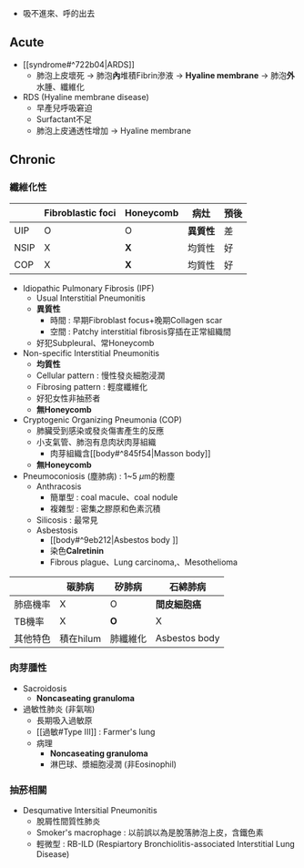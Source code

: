 - 吸不進來、呼的出去
## Acute
- [[syndrome#^722b04|ARDS]]
	- 肺泡上皮壞死 -> 肺泡**內**堆積Fibrin滲液 -> **Hyaline membrane** -> 肺泡**外**水腫、纖維化
- RDS (Hyaline membrane disease)
	- 早產兒呼吸窘迫
	- Surfactant不足
	- 肺泡上皮通透性增加 -> Hyaline membrane
## Chronic
### 纖維化性
|      	| Fibroblastic foci 	| Honeycomb 	| 病灶   	| 預後 	|
|------	|-------------------	|-----------	|--------	|------	|
| UIP  	| O                 	| O         	| **異質性** 	| 差   	|
| NSIP 	| X                 	| **X**         	| 均質性 	| 好   	|
| COP  	| X                 	| **X**         	| 均質性 	| 好   	|
- Idiopathic Pulmonary Fibrosis (IPF)
	- Usual Interstitial Pneumonitis
	- **異質性**
		- 時間 : 早期Fibroblast focus+晚期Collagen scar
		- 空間 : Patchy interstitial fibrosis穿插在正常組織間
	- 好犯Subpleural、常Honeycomb
- Non-specific Interstitial Pneumonitis
	- **均質性**
	- Cellular pattern : 慢性發炎細胞浸潤
	- Fibrosing pattern : 輕度纖維化
	- 好犯女性非抽菸者
	- **無Honeycomb**
- Cryptogenic Organizing Pneumonia (COP)
	- 肺臟受到感染或發炎傷害產生的反應
	- 小支氣管、肺泡有息肉狀肉芽組織
		- 肉芽組織含[[body#^845f54|Masson body]]
	- **無Honeycomb**
- Pneumoconiosis (塵肺病) : 1~5 $\mu$m的粉塵
	- Anthracosis
		- 簡單型 : coal macule、coal nodule
		- 複雜型 : 密集之膠原和色素沉積
	- Silicosis : 最常見
	- Asbestosis
		- [[body#^9eb212|Asbestos body ]]
		- 染色**Calretinin**
		- Fibrous plague、Lung carcinoma,、Mesothelioma
	
|  | 碳肺病 | 矽肺病 | 石綿肺病 |
| ---- | ---- | ---- | ---- |
| 肺癌機率 | X | O | **間皮細胞癌** |
| TB機率 | X | **O** | X |
| 其他特色 | 積在hilum | 肺纖維化 | Asbestos body |
### 肉芽腫性
- Sacroidosis
	- **Noncaseating granuloma**
- 過敏性肺炎 (非氣喘)
	- 長期吸入過敏原
	- [[過敏#Type III]] : Farmer's lung
	- 病理
		- **Noncaseating granuloma**
		- 淋巴球、漿細胞浸潤 (非Eosinophil)
### 抽菸相關
- Desqumative Intersitial Pneumonitis
	- 脫屑性間質性肺炎
	- Smoker's macrophage : 以前誤以為是脫落肺泡上皮，含鐵色素
	- 輕微型 : RB-ILD (Respiartory Bronchiolitis-associated Interstitial Lung Disease)